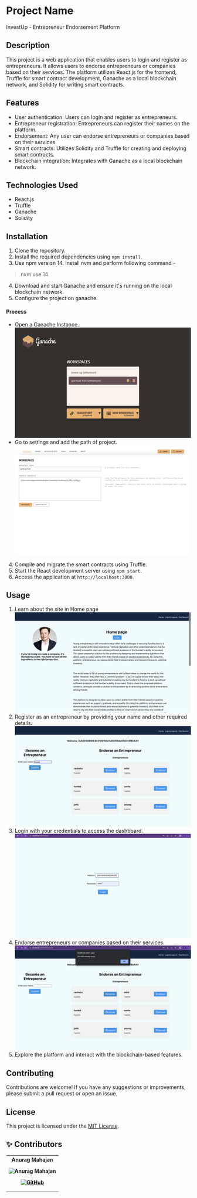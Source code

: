 # Project Name

InvestUp - Entrepreneur Endorsement Platform

## Description

This project is a web application that enables users to login and register as entrepreneurs. It allows users to endorse entrepreneurs or companies based on their services. The platform utilizes React.js for the frontend, Truffle for smart contract development, Ganache as a local blockchain network, and Solidity for writing smart contracts.

## Features

- User authentication: Users can login and register as entrepreneurs.
- Entrepreneur registration: Entrepreneurs can register their names on the platform.
- Endorsement: Any user can endorse entrepreneurs or companies based on their services.
- Smart contracts: Utilizes Solidity and Truffle for creating and deploying smart contracts.
- Blockchain integration: Integrates with Ganache as a local blockchain network.

## Technologies Used

- React.js
- Truffle
- Ganache
- Solidity

## Installation

1. Clone the repository.
2. Install the required dependencies using `npm install`.
3. Use npm version 14. Install nvm and perform following command -
>nvm use 14
4. Download and start Ganache and ensure it's running on the local blockchain network.
5. Configure the project on ganache.

#### Process
- Open a Ganache Instance.
![Alt text](/src/photos/image.png)
- Go to settings and add the path of project.
![Alt text](/src/photos/ss2.png)
4. Compile and migrate the smart contracts using Truffle.
5. Start the React development server using `npm start`.
6. Access the application at `http://localhost:3000`.

## Usage

1. Learn about the site in Home page
![Alt text](/src/photos/home.png)
2. Register as an entrepreneur by providing your name and other required details.
![Alt text](/src/photos/regEnt.png)
3. Login with your credentials to access the dashboard.
![Alt text](/src/photos/login.png)
4. Endorse entrepreneurs or companies based on their services.
![Alt text](/src/photos/endorse.png)
5. Explore the platform and interact with the blockchain-based features.

## Contributing

Contributions are welcome! If you have any suggestions or improvements, please submit a pull request or open an issue.

## License

This project is licensed under the [MIT License](LICENSE).

## ✨ Contributors

<table>
	<tr align="center" style="font-weight:bold">
		<td>
		Anurag Mahajan
		<p align="center">
			<img src = "https://avatars.githubusercontent.com/ANURAG2002-CODER" width="150" height="150" alt="Anurag Mahajan">
		</p>
			<p align="center">
				<a href = "https://github.com/ANURAG2002-CODER">
					<img src = "http://www.iconninja.com/files/241/825/211/round-collaboration-social-github-code-circle-network-icon.svg" width="36" height = "36" alt="GitHub"/>
				</a>
			</p>
		</td>
	</tr>
</table>
